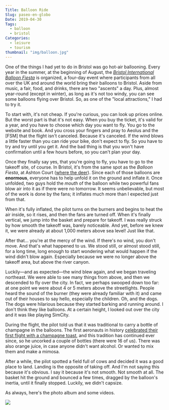 ```yaml
---
Title: Balloon Ride
Slug: paseo-en-globo
Date: 2019-04-30
Tags: 
  - balloon
  - bristol
Categories:
  - leisure
  - tourism
thumbnail: "img/balloon.jpg"
---
```


One of the things I had yet to do in Bristol was go hot-air
ballooning.  Every year in the summer, at the beginning of August, the
[_Bristol International Balloon Fiesta_][fiesta] is organized, a
four-day event where participants from all over the UK and around the
world bring their balloons to Bristol. Aside from music, a fair, food,
and drinks, there are two "ascents" a day. Plus, almost year-round
(except in winter), as long as it's not too windy, you can see some
balloons flying over Bristol. So, as one of the "local attractions," I
had to try it.

To start with, it's not cheap. If you're curious, you can look up
prices online. But the worst part is that it's not easy. When you buy
the ticket, it's valid for a year, and you have to choose which day
you want to fly. You go to the website and book. And you cross your
fingers and pray to Aeolus and the [FSM] that the flight isn't
canceled. Because it's canceled. If the wind blows a little faster
than you can ride your bike, don't expect to fly. So you have to try
and try until you get it. And the bad thing is that you won't have
confirmation until a few hours before, so you can't plan your day.

Once they finally say yes, that you're going to fly, you have to go to
the takeoff site, of course. In Bristol, it's from the same spot as
the _Balloon Fiesta_, at Ashton Court ([where the deer][deer]). Since
each of those balloons are **enormous**, everyone has to help unfold it
on the ground and inflate it. Once unfolded, two guys hold the _mouth_
of the balloon while two powerful fans blow air into it as if there
were no tomorrow. It seems unbelievable, but most of the work is done
by the fans; it inflates much more than I expected just from that.

When it's fully inflated, the pilot turns on the burners and begins to
heat the air inside, so it rises, and then the fans are turned
off. When it's finally vertical, we jump into the basket and prepare
for takeoff. I was really struck by how smooth the takeoff was, barely
noticeable. And yet, before we knew it, we were already at about 1,000
meters above sea level! Just like that.

After that… you're at the mercy of the wind. If there's no wind, you
don't move. And that's what happened to us. We stood still, or almost
stood still, for a long time, long enough to start wondering what
would happen if the wind didn't blow again. Especially because we were
no longer above the takeoff area, but above the river canyon.

Luckily—and as expected—the wind blew again, and we began traveling
northeast. We were able to see many things from above, and then we
descended to fly over the city. In fact, we perhaps swooped down too
far: at one point we were about 4 or 5 meters above the
streetlights. People heard the sound of the burner (they were already
familiar with it) and came out of their houses to say hello,
especially the children. Oh, and the dogs. The dogs were hilarious
because they started barking and running around. I don't think they
like balloons. At a certain height, I looked out over the city and it
was like playing SimCity.

During the flight, the pilot told us that it was traditional to carry
a bottle of champagne in the balloons. The first aeronauts in history
[celebrated their first flight with a champagne toast][brindis], and
this tradition has continued ever since, so he uncorked a couple of
bottles (there were 16 of us). There was also orange juice, in case
anyone didn't want alcohol. Or wanted to mix them and make a mimosa.

After a while, the pilot spotted a field full of cows and decided it
was a good place to land. Landing is the opposite of taking off. And
I'm not saying this because it's obvious. I say it because it's not
smooth. Not smooth at all. The basket hit the ground and bounced a few
times, dragged by the balloon's inertia, until it finally
stopped. Luckily, we didn't capsize.

As always, here's the photo album and some videos.

<a data-flickr-embed="true" data-header="true" data-footer="true" href="https://www.flickr.com/photos/149690786@N07/albums/72157678111626387" title="Balloon ride"><img src="https://live.staticflickr.com/65535/32845124747_b0842b74f7_b.jpg"/></a><script async src="//embedr.flickr.com/assets/client-code.js" charset="utf-8"></script>

[Fiesta]: http://bristolballoonfiesta.co.uk/
[deer]: ../ciervos
[Brindis]: http://www.globoscolombia.com/historia-de-laosostacion-76-45-es
